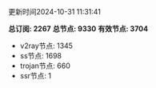 更新时间2024-10-31 11:31:41

**总订阅: 2267**
**总节点: 9330**
**有效节点: 3704**
- v2ray节点: 1345
- ss节点: 1698
- trojan节点: 660
- ssr节点: 1
